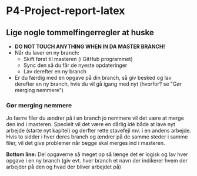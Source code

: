 P4-Project-report-latex
=======================
## Lige nogle tommelfingerregler at huske ##

* **DO NOT TOUCH ANYTHING WHEN IN DA MASTER BRANCH!**
* Når du laver en ny branch:
  * Skift først til masteren (i GitHub programmet)
  * Sync den så du får de nyeste opdateringer
  * Lav derefter en ny branch
* Er du færdig med en opgave på din branch, så giv besked og lav derefter en ny branch, hvis du vil gå igang med nyt (hvorfor? se "Gør merging nemmere")


### Gør merging nemmere ###
Jo færre filer du ændrer på i en branch jo nemmere vil det være at merge den ind i masteren. Specielt vil det være en dårlig idé både at lave nyt arbejde (starte nyt kapitel) og derfter rette stavefejl mv. i en andens arbejde. Hvis to sidder i hver deres branch og ændrer på de samme steder i samme filer, vil det give problemer når begge skal merges ind i masteren.

**Bottom line:** Del opgaverne så meget op så længe det er logisk og lav hver opgave i en ny branch (giv evt. hver branch et navn der indikerer hvem der arbejder på den og hvad der bliver arbejdet på)